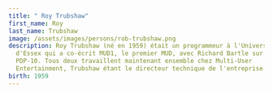 ```yaml
---
title: " Roy Trubshaw"
first_name: Roy
last_name: Trubshaw
image: /assets/images/persons/rob-trubshaw.png
description: Roy Trubshaw (né en 1959) était un programmeur à l'Université
  d'Essex qui a co-écrit MUD1, le premier MUD, avec Richard Bartle sur un DEC
  PDP-10. Tous deux travaillent maintenant ensemble chez Multi-User
  Entertainment, Trubshaw étant le directeur technique de l'entreprise.
birth: 1959
---
```


